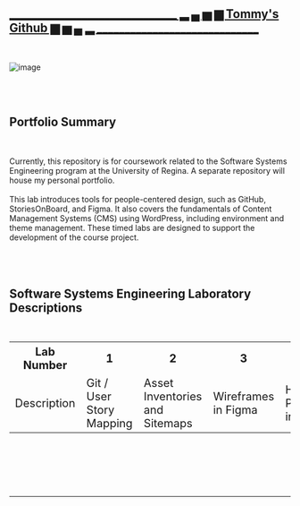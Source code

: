  <br> </b>
## <ins>______________________________  ▂  ▄  ▅  ▆  Tommy's Github  ▆ ▅ ▄ ▂  _____________________________</ins>
<br> </b>

![image](https://github.com/user-attachments/assets/d2de4760-afcc-4a48-b2a6-09ac9a765d8b)

<br> </b>
<br> </b>
## Portfolio Summary
<br> </b>

Currently, this repository is for coursework related to the Software Systems Engineering program at the University of Regina. A separate repository will house my personal portfolio. 
<br> </b>
<br> </b>
This lab introduces tools for people-centered design, such as GitHub, StoriesOnBoard, and Figma. It also covers the fundamentals of Content Management Systems (CMS) using WordPress, including environment and theme management. These timed labs are designed to support the development of the course project.
<br> </b>
<br> </b>
<br> </b>
<br> </b>
## Software Systems Engineering Laboratory Descriptions
<br> </b>

<div style="text-align: center;">
  <table style="font-size: 20px; margin: 0 auto;">
    <tr>
      <th>Lab Number</th>
      <th> 1 </th>
      <th>2</th>
      <th>3</th>
      <th>4</th>
      <th>5</th>
      <th> 6 </th>
    </tr>
    <tr>
      <td>Description</td>
      <td>Git / User Story Mapping</td>
      <td>Asset Inventories and Sitemaps</td>
      <td>Wireframes in Figma</td>
      <td>High-Fi Prototypes in Figman</td>
      <td>Wordpress Environment Setup</td>
      <td>Wordpress Themes and Design</td>
    </tr>
    <tr>
  </table>
</div>

<br> </b>
<br> </b>
<br> </b>
<br> </b>
<br> </b>


__________________________________________________________________________________________________________________________________________________________
